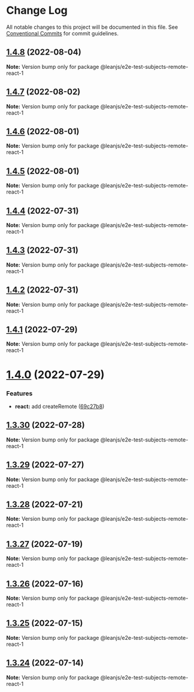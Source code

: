 # Change Log

All notable changes to this project will be documented in this file.
See [Conventional Commits](https://conventionalcommits.org) for commit guidelines.

## [1.4.8](https://github.com/leanjs/leanjs/compare/@leanjs/e2e-test-subjects-remote-react-1@1.4.7...@leanjs/e2e-test-subjects-remote-react-1@1.4.8) (2022-08-04)

**Note:** Version bump only for package @leanjs/e2e-test-subjects-remote-react-1





## [1.4.7](https://github.com/leanjs/leanjs/compare/@leanjs/e2e-test-subjects-remote-react-1@1.4.6...@leanjs/e2e-test-subjects-remote-react-1@1.4.7) (2022-08-02)

**Note:** Version bump only for package @leanjs/e2e-test-subjects-remote-react-1





## [1.4.6](https://github.com/leanjs/leanjs/compare/@leanjs/e2e-test-subjects-remote-react-1@1.4.5...@leanjs/e2e-test-subjects-remote-react-1@1.4.6) (2022-08-01)

**Note:** Version bump only for package @leanjs/e2e-test-subjects-remote-react-1





## [1.4.5](https://github.com/leanjs/leanjs/compare/@leanjs/e2e-test-subjects-remote-react-1@1.4.4...@leanjs/e2e-test-subjects-remote-react-1@1.4.5) (2022-08-01)

**Note:** Version bump only for package @leanjs/e2e-test-subjects-remote-react-1





## [1.4.4](https://github.com/leanjs/leanjs/compare/@leanjs/e2e-test-subjects-remote-react-1@1.4.3...@leanjs/e2e-test-subjects-remote-react-1@1.4.4) (2022-07-31)

**Note:** Version bump only for package @leanjs/e2e-test-subjects-remote-react-1





## [1.4.3](https://github.com/leanjs/leanjs/compare/@leanjs/e2e-test-subjects-remote-react-1@1.4.2...@leanjs/e2e-test-subjects-remote-react-1@1.4.3) (2022-07-31)

**Note:** Version bump only for package @leanjs/e2e-test-subjects-remote-react-1





## [1.4.2](https://github.com/leanjs/leanjs/compare/@leanjs/e2e-test-subjects-remote-react-1@1.4.1...@leanjs/e2e-test-subjects-remote-react-1@1.4.2) (2022-07-31)

**Note:** Version bump only for package @leanjs/e2e-test-subjects-remote-react-1





## [1.4.1](https://github.com/leanjs/leanjs/compare/@leanjs/e2e-test-subjects-remote-react-1@1.4.0...@leanjs/e2e-test-subjects-remote-react-1@1.4.1) (2022-07-29)

**Note:** Version bump only for package @leanjs/e2e-test-subjects-remote-react-1





# [1.4.0](https://github.com/leanjs/leanjs/compare/@leanjs/e2e-test-subjects-remote-react-1@1.3.30...@leanjs/e2e-test-subjects-remote-react-1@1.4.0) (2022-07-29)


### Features

* **react:** add createRemote ([69c27b8](https://github.com/leanjs/leanjs/commit/69c27b80d5e4faa7fdb7dbed29c9b315676a46f2))





## [1.3.30](https://github.com/leanjs/leanjs/compare/@leanjs/e2e-test-subjects-remote-react-1@1.3.29...@leanjs/e2e-test-subjects-remote-react-1@1.3.30) (2022-07-28)

**Note:** Version bump only for package @leanjs/e2e-test-subjects-remote-react-1





## [1.3.29](https://github.com/leanjs/leanjs/compare/@leanjs/e2e-test-subjects-remote-react-1@1.3.28...@leanjs/e2e-test-subjects-remote-react-1@1.3.29) (2022-07-27)

**Note:** Version bump only for package @leanjs/e2e-test-subjects-remote-react-1





## [1.3.28](https://github.com/leanjs/leanjs/compare/@leanjs/e2e-test-subjects-remote-react-1@1.3.27...@leanjs/e2e-test-subjects-remote-react-1@1.3.28) (2022-07-21)

**Note:** Version bump only for package @leanjs/e2e-test-subjects-remote-react-1





## [1.3.27](https://github.com/leanjs/leanjs/compare/@leanjs/e2e-test-subjects-remote-react-1@1.3.26...@leanjs/e2e-test-subjects-remote-react-1@1.3.27) (2022-07-19)

**Note:** Version bump only for package @leanjs/e2e-test-subjects-remote-react-1





## [1.3.26](https://github.com/leanjs/leanjs/compare/@leanjs/e2e-test-subjects-remote-react-1@1.3.25...@leanjs/e2e-test-subjects-remote-react-1@1.3.26) (2022-07-16)

**Note:** Version bump only for package @leanjs/e2e-test-subjects-remote-react-1





## [1.3.25](https://github.com/leanjs/leanjs/compare/@leanjs/e2e-test-subjects-remote-react-1@1.3.24...@leanjs/e2e-test-subjects-remote-react-1@1.3.25) (2022-07-15)

**Note:** Version bump only for package @leanjs/e2e-test-subjects-remote-react-1





## [1.3.24](https://github.com/leanjs/leanjs/compare/@leanjs/e2e-test-subjects-remote-react-1@1.3.23...@leanjs/e2e-test-subjects-remote-react-1@1.3.24) (2022-07-14)

**Note:** Version bump only for package @leanjs/e2e-test-subjects-remote-react-1
